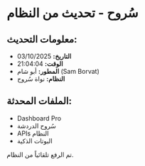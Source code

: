 # سُروح - تحديث من النظام

## معلومات التحديث:
- **التاريخ:** 03/10/2025
- **الوقت:** 21:04:04
- **المطور:** أبو شام (Sam Borvat)
- **النظام:** نواة سُروح

## الملفات المحدثة:
- Dashboard Pro
- سُروح الدردشة  
- APIs النظام
- البوتات الذكية

تم الرفع تلقائياً من النظام.